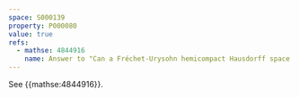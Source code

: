 ```yaml
---
space: S000139
property: P000080
value: true
refs:
  - mathse: 4844916
    name: Answer to "Can a Fréchet-Urysohn hemicompact Hausdorff space fail to be locally compact?"
---
```


See {{mathse:4844916}}.
